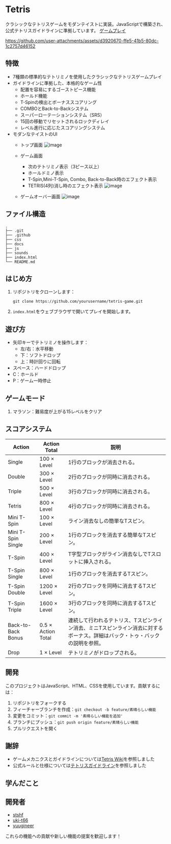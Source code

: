 # Tetris

クラシックなテトリスゲームをモダンテイストに実装。JavaScriptで構築され、公式テトリスガイドラインに準拠しています。
[ゲームプレイ](https://teamdev-black.github.io/Tetris/)

https://github.com/user-attachments/assets/d3920670-ffe5-41b5-80dc-1c2757d46152

## 特徴

- 7種類の標準的なテトリミノを使用したクラシックなテトリスゲームプレイ
- ガイドラインに準拠した、本格的なゲーム性
  - 配置を容易にするゴーストピース機能
  - ホールド機能
  - T-Spinの検出とボーナススコアリング
  - COMBOとBack-to-Backシステム
  - スーパーローテーションシステム（SRS）
  - 15回の移動でリセットされるロックディレイ
  - レベル進行に応じたスコアリングシステム
- モダンなテイストのUI
  - トップ画面
    ![image](https://github.com/user-attachments/assets/703c1401-38c8-47b5-a186-b4c9e23750c2)
  - ゲーム画面
    - 次のテトリミノ表示（3ピース以上）
    - ホールドミノ表示
    - T-Spin,Mini-T-Spin, Combo, Back-to-Back時のエフェクト表示
    - TETRIS(4列)消し時のエフェクト表示
    ![image](https://github.com/user-attachments/assets/97592a1d-bc4b-45c1-95a4-99438f8853a1)

  - ゲームオーバー画面
    ![image](https://github.com/user-attachments/assets/166a451a-0370-428c-a088-728e38eadaab)


## ファイル構造

```
.
├── .git
├── .github
├── css
├── docs
├── js
├── sounds
├── index.html
└── README.md
```

## はじめ方

1. リポジトリをクローンします：
   ```
   git clone https://github.com/yourusername/tetris-game.git
   ```
2. `index.html`をウェブブラウザで開いてプレイを開始します。

## 遊び方

- 矢印キーでテトリミノを操作します：
  - 左/右：水平移動
  - 下：ソフトドロップ
  - 上：時計回りに回転
- スペース：ハードドロップ
- C：ホールド
- P：ゲーム一時停止

## ゲームモード

1. マラソン：難易度が上がる15レベルをクリア

## スコアシステム

| Action               | Action Total               | 説明                                                    |
|----------------------|----------------------------|---------------------------------------------------------|
| Single               | 100 × Level                | 1行のブロックが消去される。                             |
| Double               | 300 × Level                | 2行のブロックが同時に消去される。                       |
| Triple               | 500 × Level                | 3行のブロックが同時に消去される。                       |
| Tetris               | 800 × Level                | 4行のブロックが同時に消去される。                       |
| Mini T-Spin          | 100 × Level                | ライン消去なしの簡単なTスピン。                         |
| Mini T-Spin Single   | 200 × Level                | 1行のブロックを消去する簡単なTスピン。                 |
| T-Spin               | 400 × Level                | T字型ブロックがライン消去なしでTスロットに挿入される。 |
| T-Spin Single        | 800 × Level                | 1行のブロックを消去するTスピン。                       |
| T-Spin Double        | 1200 × Level               | 2行のブロックを同時に消去するTスピン。                 |
| T-Spin Triple        | 1600 × Level               | 3行のブロックを同時に消去するTスピン。                 |
| Back-to-Back Bonus   | 0.5 × Action Total         | 連続して行われるテトリス、Tスピンライン消去、ミニTスピンライン消去に対するボーナス。詳細はバック・トゥ・バックの説明を参照。 |
| Drop            | 1 × Level                      | テトリミノがドロップされる。             |


## 開発

このプロジェクトはJavaScript、HTML、CSSを使用しています。貢献するには：

1. リポジトリをフォークする
2. フィーチャーブランチを作成：`git checkout -b feature/素晴らしい機能`
3. 変更をコミット：`git commit -m '素晴らしい機能を追加'`
4. ブランチにプッシュ：`git push origin feature/素晴らしい機能`
5. プルリクエストを開く

## 謝辞

- ゲームメカニクスとガイドラインについては[Tetris Wiki](https://tetris.wiki)を参照しました
- 公式ルールと仕様については[テトリスガイドライン](https://tetris.wiki/Tetris_Guideline)を参照しました

## 学んだこと

## 開発者
- [stshf](https://github.com/stshf)
- [uki-t66](https://github.com/uki-t66)
- [yuugineer](https://github.com/yuugineer)

これらの機能への貢献や新しい機能の提案を歓迎します！
